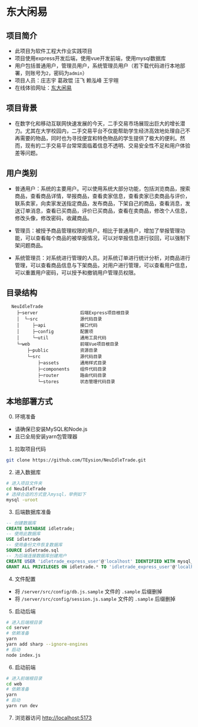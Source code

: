 # 东大闲易

## 项目简介

- 此项目为软件工程大作业实践项目
- 项目使用express开发后端，使用vue开发前端，使用mysql数据库
- 用户包括普通用户，管理员用户，系统管理员用户（若下载代码进行本地部署，则账号为`2`，密码为`admin`）
- 项目人员：庄志宇 葛政锟 汪飞 赖泓峰 王宇暄
- 在线体验网址：[东大闲易](http:101.43.158.82:5633)


## 项目背景

- 在数字化和移动互联网快速发展的今天，二手交易市场展现出巨大的增长潜力。尤其在大学校园内，二手交易平台不仅能帮助学生经济高效地处理自己不再需要的物品，同时也为寻找便宜和特色物品的学生提供了极大的便利。然而，现有的二手交易平台常常面临着信息不透明、交易安全性不足和用户体验差等问题。

## 用户类别

- 普通用户：系统的主要用户。可以使用系统大部分功能，包括浏览商品，搜索商品，查看商品详情，举报商品，查看卖家信息，查看卖家已卖商品与评价，联系卖家，向卖家发送指定商品，发布商品，下架自己的商品，查看消息，发送订单消息，查看已买商品，评价已买商品，查看在卖商品，修改个人信息，修改头像，修改密码，收藏商品。

- 管理员：被授予商品管理权限的用户。相比于普通用户，增加了举报管理功能，可以查看每个商品的被举报情况，可以对举报信息进行驳回，可以强制下架问题商品。

- 系统管理员：对系统进行管理的人员。对系统订单进行统计分析，对商品进行管理，可以查看商品信息与下架商品，对用户进行管理，可以查看用户信息，可以重置用户密码，可以授予和撤销用户管理员权限。


## 目录结构

```
  NeuIdleTrade
    ├─server                后端Express项目根目录
    │  └─src                源代码目录
    │     ├─api             接口代码
    │     ├─config          配置项
    │     └─util            通用工具代码
    └─web                   前端Vue项目根目录
        ├─public            资源目录
        └─src               源代码目录
            ├─assets        通用样式目录
            ├─components    组件代码目录
            ├─router        路由代码目录
            └─stores        状态管理代码目录

```

## 本地部署方式

0. 环境准备

- 请确保已安装MySQL和Node.js
- 且已全局安装yarn包管理器

1. 拉取项目代码

```bash
git clone https://github.com/TEysion/NeuIdleTrade.git
```


2. 进入数据库


```bash
# 进入项目文件夹
cd NeuIdleTrade
# 选择合适的方式登入mysql，举例如下
mysql -uroot
```

3. 后端数据库准备

```sql
-- 创建数据库
CREATE DATABASE idletrade;
-- 使用此数据库
USE idletrade
-- 使用备份文件恢复数据库
SOURCE idletrade.sql
-- 为后端连接数据库创建用户
CREATE USER 'idletrade_express_user'@'localhost' IDENTIFIED WITH mysql_native_password BY 'idletrade_express_user_password';
GRANT ALL PRIVILEGES ON idletrade.* TO 'idletrade_express_user'@'localhost';
```

4. 文件配置

- 将 `/server/src/config/db.js.sample` 文件的 `.sample` 后缀删掉
- 将 `/server/src/config/session.js.sample` 文件的 `.sample` 后缀删掉


5. 启动后端
```bash
# 进入后端根目录
cd server
# 依赖准备
yarn
yarn add sharp --ignore-engines
# 启动
node index.js
```

6. 启动前端
```bash
# 进入前端根目录
cd web
# 依赖准备
yarn
# 启动
yarn run dev
```

7. 浏览器访问 [http://localhost:5173](http://localhost:5173)

